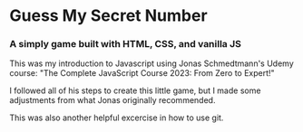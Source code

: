 # Guess My Secret Number

### A simply game built with HTML, CSS, and vanilla JS

This was my introduction to Javascript using Jonas Schmedtmann's Udemy course: "The Complete JavaScript Course 2023: From Zero to Expert!"

I followed all of his steps to create this little game, but I made some adjustments from what Jonas originally recommended.

This was also another helpful excercise in how to use git.
